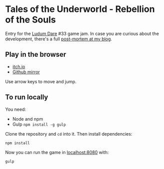 # Tales of the Underworld - Rebellion of the Souls

Entry for the [Ludum Dare](http://ludumdare.com) #33 game jam. In case you are curious about the development, there's a full [post-mortem at my blog](http://belenalbeza.com/ludum-dare-33-post-mortem/).

## Play in the browser

- [itch.io](https://ladybenko.itch.io/tales-of-the-underworld)
- [Github mirror](https://belen-albeza.github.io/ldjam-33/)

Use arrow keys to move and jump.

## To run locally

You need:

- Node and npm
- Gulp `npm install -g gulp`

Clone the repository and `cd` into it. Then install dependencies:

```
npm install
```

Now you can run the game in [localhost:8080](http://localhost:8080) with:

```
gulp
```
